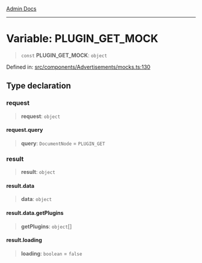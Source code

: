 [Admin Docs](/)

***

# Variable: PLUGIN\_GET\_MOCK

> `const` **PLUGIN\_GET\_MOCK**: `object`

Defined in: [src/components/Advertisements/mocks.ts:130](https://github.com/PalisadoesFoundation/talawa-admin/blob/main/src/components/Advertisements/mocks.ts#L130)

## Type declaration

### request

> **request**: `object`

#### request.query

> **query**: `DocumentNode` = `PLUGIN_GET`

### result

> **result**: `object`

#### result.data

> **data**: `object`

#### result.data.getPlugins

> **getPlugins**: `object`[]

#### result.loading

> **loading**: `boolean` = `false`
